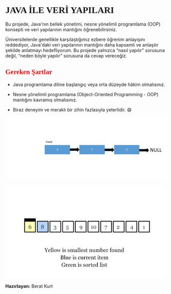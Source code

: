 <font face="times new roman"> <h1>JAVA İLE VERİ YAPILARI</h1></font>

Bu projede, Java'nın bellek yönetimi, nesne yönelimli programlama (OOP) konsepti ve veri yapılarının mantığını öğrenebilirsiniz.

Üniversitelerde genellikle karşılaştığımız ezbere öğrenim anlayışını reddediyor, Java'daki veri yapılarının mantığını daha kapsamlı ve anlaşılır şekilde anlatmayı hedefliyorum. Bu projede yalnızca “nasıl yapılır” sorusuna değil, “neden böyle yapılır” sorusuna da cevap vereceğiz.

<font face="times new roman" color="red"><h2> Gereken Şartlar </h2></font>

* Java programlama diline başlangıç veya orta düzeyde hâkim olmalısınız.

*  Nesne yönelimli programlama (Object-Oriented Programming - OOP) mantığını kavramış olmalısınız.

* Biraz deneyim ve meraklı bir zihin fazlasıyla yeterlidir. 😄 

<p></p>

![linked list](images/linked%20list.gif)

![selection sort](images/selection%20sort.gif)

**Hazırlayan:** Berat Kurt